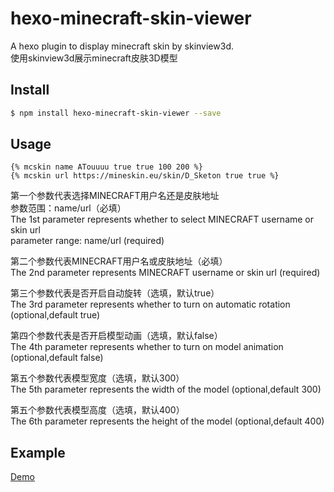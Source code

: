 # hexo-minecraft-skin-viewer
A hexo plugin to display minecraft skin by skinview3d.  
使用skinview3d展示minecraft皮肤3D模型
## Install 

```bash
$ npm install hexo-minecraft-skin-viewer --save
```

## Usage

```
{% mcskin name ATouuuu true true 100 200 %}
{% mcskin url https://mineskin.eu/skin/D_Sketon true true %}
```
第一个参数代表选择MINECRAFT用户名还是皮肤地址  
参数范围：name/url（必填）  
The 1st parameter represents whether to select MINECRAFT username or skin url  
parameter range: name/url (required)  

第二个参数代表MINECRAFT用户名或皮肤地址（必填）  
The 2nd parameter represents MINECRAFT username or skin url (required)  

第三个参数代表是否开启自动旋转（选填，默认true）  
The 3rd parameter represents whether to turn on automatic rotation (optional,default true)  

第四个参数代表是否开启模型动画（选填，默认false）  
The 4th parameter represents whether to turn on model animation (optional,default false)  

第五个参数代表模型宽度（选填，默认300）  
The 5th parameter represents the width of the model (optional,default 300)  

第五个参数代表模型高度（选填，默认400）  
The 6th parameter represents the height of the model (optional,default 400)  

## Example
[Demo](https://d-sketon.top/20220902/hexo-mcskin-demo/)
